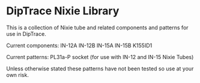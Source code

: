 # DipTrace Nixie Library
This is a collection of Nixie tube and related components and patterns for use in DipTrace.

Current components:
IN-12A
IN-12B
IN-15A
IN-15B
K155ID1

Current patterns:
PL31a-P socket (for use with IN-12 and IN-15 Nixie Tubes)

Unless otherwise stated these patterns have not been tested so use at your own risk.
